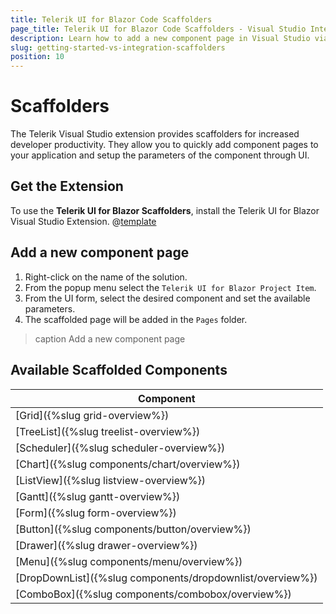 ```yaml
---
title: Telerik UI for Blazor Code Scaffolders
page_title: Telerik UI for Blazor Code Scaffolders - Visual Studio Integration
description: Learn how to add a new component page in Visual Studio via code scaffolder templates.
slug: getting-started-vs-integration-scaffolders
position: 10
---
```


# Scaffolders

The Telerik Visual Studio extension provides scaffolders for increased developer productivity. They allow you to quickly add component pages to your application and setup the parameters of the component through UI.

## Get the Extension

To use the **Telerik UI for Blazor Scaffolders**, install the Telerik UI for Blazor Visual Studio Extension. @[template](/_contentTemplates/common/general-info.md#vsx-download)

## Add a new component page

1. Right-click on the name of the solution.
1. From the popup menu select the `Telerik UI for Blazor Project Item`.
1. From the UI form, select the desired component and set the available parameters.
2. The scaffolded page will be added in the `Pages` folder.

>caption Add a new component page

## Available Scaffolded Components

| Component |
|-----------|
| [Grid]({%slug grid-overview%})      |
| [TreeList]({%slug treelist-overview%}) |
| [Scheduler]({%slug scheduler-overview%}) |
| [Chart]({%slug components/chart/overview%}) |
| [ListView]({%slug listview-overview%})  |
| [Gantt]({%slug gantt-overview%})  |
| [Form]({%slug form-overview%}) |
| [Button]({%slug components/button/overview%}) |
| [Drawer]({%slug drawer-overview%})   |
| [Menu]({%slug components/menu/overview%}) |
| [DropDownList]({%slug components/dropdownlist/overview%}) |
| [ComboBox]({%slug components/combobox/overview%}) |